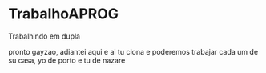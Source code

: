 # TrabalhoAPROG
Trabalhindo em dupla

pronto gayzao, adiantei aqui e ai tu clona e poderemos trabajar cada um de su casa, yo de porto e tu de nazare
